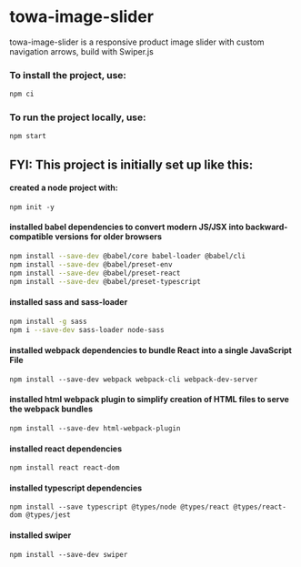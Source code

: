# towa-image-slider

towa-image-slider is a responsive product image slider with custom navigation arrows, build with Swiper.js


### To install the project, use:
```bash
npm ci
```

### To run the project locally, use:
```bash
npm start
```


## FYI: This project is initially set up like this:

#### created a node project with:
`npm init -y`

#### installed babel dependencies to convert modern JS/JSX into backward-compatible versions for older browsers
```bash
npm install --save-dev @babel/core babel-loader @babel/cli
npm install --save-dev @babel/preset-env
npm install --save-dev @babel/preset-react
npm install --save-dev @babel/preset-typescript
```

#### installed sass and sass-loader
```bash
npm install -g sass
npm i --save-dev sass-loader node-sass
```

#### installed webpack dependencies to bundle React into a single JavaScript File
`npm install --save-dev webpack webpack-cli webpack-dev-server`

#### installed html webpack plugin to simplify creation of HTML files to serve the webpack bundles
`npm install --save-dev html-webpack-plugin`

#### installed react dependencies
`npm install react react-dom`

#### installed typescript dependencies
`npm install --save typescript @types/node @types/react @types/react-dom @types/jest`

#### installed swiper
`npm install --save-dev swiper`

